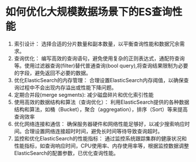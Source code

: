 # 如何优化大规模数据场景下的ES查询性能
1. 索引设计： 选择合适的分片数量和副本数量，以平衡查询性能和数据冗余需求。
2. 查询优化： 编写高效的查询语句，避免使用复杂的正则表达式，通配符查询等。使用过滤器查询(filter)替代普通查询(bool query),将查询结果限制为必要的字段，避免返回不必要的数据。
3. 优化ElasticSearch的内存管理： 合理设置ElasticSearch内存阈值，以确保查询过程中不会出现内存溢出或性能下降问题。
4. 定期合并段(merge segments): 减少磁盘碎片和优化索引性能
5. 使用高效的数据结构和算法（查询优化）： 利用ElasticSearch提供的各种数据结构和算法，如桶（Bucket），聚合（aggregation），排序（Sort）等来提高查询效率
6. 优化网络连接和通信： 确保服务器硬件和网络性能足够好，以减少搜索响应时间。合理设置网络连接超时时间，避免长时间等待导致查询超时。
7. 监控和优化ElasticSearch的性能指标： 通过监控系统跟踪集群的健康状况和性能指标，如查询响应时间，CPU使用率、内存使用率等，根据监控数据调整ElasticSearch的配置参数，已优化查询性能。